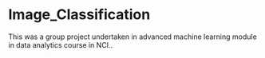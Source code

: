 # Image_Classification

This was a group project undertaken in advanced machine learning module in data analytics course in NCI..
